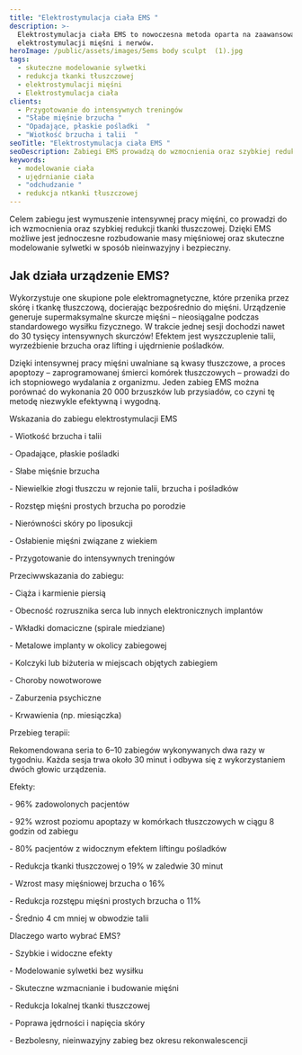 ```yaml
---
title: "Elektrostymulacja ciała EMS "
description: >-
  Elektrostymulacja ciała EMS to nowoczesna metoda oparta na zaawansowanej
  elektrostymulacji mięśni i nerwów.
heroImage: /public/assets/images/5ems body sculpt  (1).jpg
tags:
  - skuteczne modelowanie sylwetki
  - redukcja tkanki tłuszczowej
  - elektrostymulacji mięśni
  - Elektrostymulacja ciała
clients:
  - Przygotowanie do intensywnych treningów
  - "Słabe mięśnie brzucha "
  - "Opadające, płaskie pośladki  "
  - "Wiotkość brzucha i talii  "
seoTitle: "Elektrostymulacja ciała EMS "
seoDescription: Zabiegi EMS prowadzą do wzmocnienia oraz szybkiej redukcji tkanki tłuszczowej.
keywords:
  - modelowanie ciała
  - ujędrnianie ciała
  - "odchudzanie "
  - redukcja ntkanki tłuszczowej
---
```


Celem zabiegu jest wymuszenie intensywnej pracy mięśni, co prowadzi do ich wzmocnienia oraz szybkiej redukcji tkanki tłuszczowej. Dzięki EMS możliwe jest jednoczesne rozbudowanie masy mięśniowej oraz skuteczne modelowanie sylwetki w sposób nieinwazyjny i bezpieczny.

## Jak działa urządzenie EMS?

Wykorzystuje one skupione pole elektromagnetyczne, które przenika przez skórę i tkankę tłuszczową, docierając bezpośrednio do mięśni. Urządzenie generuje supermaksymalne skurcze mięśni – nieosiągalne podczas standardowego wysiłku fizycznego. W trakcie jednej sesji dochodzi nawet do 30 tysięcy intensywnych skurczów! Efektem jest wyszczuplenie talii, wyrzeźbienie brzucha oraz lifting i ujędrnienie pośladków.

Dzięki intensywnej pracy mięśni uwalniane są kwasy tłuszczowe, a proces apoptozy – zaprogramowanej śmierci komórek tłuszczowych – prowadzi do ich stopniowego wydalania z organizmu. Jeden zabieg EMS można porównać do wykonania 20 000 brzuszków lub przysiadów, co czyni tę metodę niezwykle efektywną i wygodną.

Wskazania do zabiegu elektrostymulacji EMS

\- Wiotkość brzucha i talii

\- Opadające, płaskie pośladki

\- Słabe mięśnie brzucha

\- Niewielkie złogi tłuszczu w rejonie talii, brzucha i pośladków

\- Rozstęp mięśni prostych brzucha po porodzie

\- Nierówności skóry po liposukcji

\- Osłabienie mięśni związane z wiekiem

\- Przygotowanie do intensywnych treningów

Przeciwwskazania do zabiegu:

\- Ciąża i karmienie piersią

\- Obecność rozrusznika serca lub innych elektronicznych implantów

\- Wkładki domaciczne (spirale miedziane)

\- Metalowe implanty w okolicy zabiegowej

\- Kolczyki lub biżuteria w miejscach objętych zabiegiem

\- Choroby nowotworowe

\- Zaburzenia psychiczne

\- Krwawienia (np. miesiączka)

Przebieg terapii:

Rekomendowana seria to 6–10 zabiegów wykonywanych dwa razy w tygodniu. Każda sesja trwa około 30 minut i odbywa się z wykorzystaniem dwóch głowic urządzenia.

Efekty:

\- 96% zadowolonych pacjentów

\- 92% wzrost poziomu apoptazy w komórkach tłuszczowych w ciągu 8 godzin od zabiegu

\- 80% pacjentów z widocznym efektem liftingu pośladków

\- Redukcja tkanki tłuszczowej o 19% w zaledwie 30 minut

\- Wzrost masy mięśniowej brzucha o 16%

\- Redukcja rozstępu mięśni prostych brzucha o 11%

\- Średnio 4 cm mniej w obwodzie talii

Dlaczego warto wybrać EMS?

\- Szybkie i widoczne efekty

\- Modelowanie sylwetki bez wysiłku

\- Skuteczne wzmacnianie i budowanie mięśni

\- Redukcja lokalnej tkanki tłuszczowej

\- Poprawa jędrności i napięcia skóry

\- Bezbolesny, nieinwazyjny zabieg bez okresu rekonwalescencji
